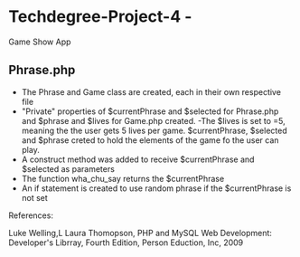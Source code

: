 # Techdegree-Project-4 - 

Game Show App

Phrase.php
-------------------------------------------------------------------------------
- The Phrase and Game class are created, each in their own respective file
- "Private" properties of $currentPhrase and $selected for Phrase.php and $phrase and $lives for Game.php created.
-The $lives is set to =5, meaning the the user gets 5 lives per game.  $currentPhrase, $selected and $phrase creted to hold the elements of the game fo the user can play.
- A construct method was added to receive $currentPhrase and $selected as parameters
-  The function wha_chu_say returns the $currentPhrase
- An if statement is created to use random phrase if the $currentPhrase is not set

References: 

Luke Welling,L Laura Thomopson, PHP and MySQL Web Development: Developer's Librray, Fourth Edition, Person Eduction, Inc, 2009